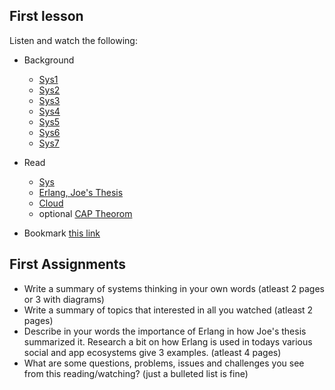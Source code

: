 ## First lesson
Listen and watch the following:

- Background 
    - [Sys1](https://youtu.be/-j_vy9zq3EY?si=W-sx6eGyKhcwvQzy)
    - [Sys2](https://youtu.be/xrIjfIjssLE?si=0WmBNR0PTWoOr_AX)
    - [Sys3](https://youtu.be/m5RWdNBPsTY?si=al3E3pXKaDwNspky)
    - [Sys4](https://youtu.be/o-Yp8A7BPE8?si=pdCMDFJRN8sHGnl0)
    - [Sys5](https://youtu.be/4Lom_lqSGoY?si=jflYtdLw90fB3uFF)
    - [Sys6](https://youtu.be/TedUKXhu9kE?si=DOOcaTNqiSz0gtTO)
    - [Sys7](https://youtu.be/H25eAdwZYwg?si=tbsLmacZYobgMI4c)

- Read
    - [Sys](1-s2.0-S1877050915002860-main.pdf)
    - [Erlang, Joe's Thesis](https://www.diva-portal.org/smash/get/diva2:1042000/FULLTEXT01.pdf)
    - [Cloud](https://www2.eecs.berkeley.edu/Pubs/TechRpts/2009/EECS-2009-28.pdf)
    - optional [CAP Theorom](https://en.wikipedia.org/wiki/CAP_theorem)


- Bookmark [this link](https://github.com/papers-we-love/papers-we-love/blob/main/distributed_systems/README.md)

## First Assignments
- Write a summary of systems thinking in your own words (atleast 2 pages or 3 with diagrams)
- Write a summary of topics that interested in all you watched (atleast 2 pages)
- Describe in your words the importance of Erlang in how Joe's thesis summarized it. Research a bit on how Erlang is used in todays various social and app ecosystems give 3 examples. (atleast 4 pages)
- What are some questions, problems, issues and challenges you see from this reading/watching? (just a bulleted list is fine)








